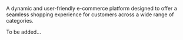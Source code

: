 A dynamic and user-friendly e-commerce platform designed to offer a seamless shopping experience for customers across a wide range of categories.

To be added...